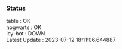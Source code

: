 ### Status


table : OK  
hogwarts : OK  
icy-bot : DOWN  
Latest Update : 2023-07-12 18:11:06.644887
